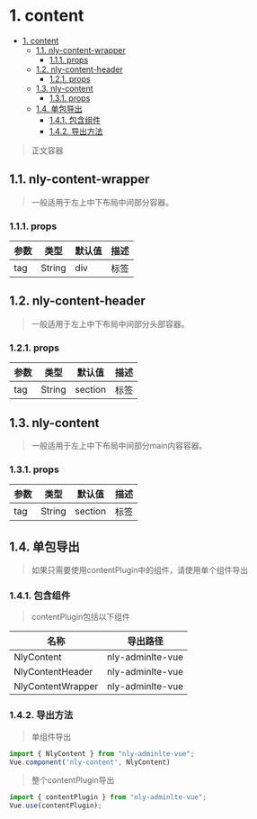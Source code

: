 # 1. content
<!-- TOC -->

- [1. content](#1-content)
    - [1.1. nly-content-wrapper](#11-nly-content-wrapper)
        - [1.1.1. props](#111-props)
    - [1.2. nly-content-header](#12-nly-content-header)
        - [1.2.1. props](#121-props)
    - [1.3. nly-content](#13-nly-content)
        - [1.3.1. props](#131-props)
    - [1.4. 单包导出](#14-单包导出)
        - [1.4.1. 包含组件](#141-包含组件)
        - [1.4.2. 导出方法](#142-导出方法)

<!-- /TOC -->
> 正文容器

## 1.1. nly-content-wrapper

> 一般适用于左上中下布局中间部分容器。

### 1.1.1. props

参数 | 类型 |  默认值 | 描述
-|-|-|-
tag | String | div | 标签

## 1.2. nly-content-header

> 一般适用于左上中下布局中间部分头部容器。

### 1.2.1. props

参数 | 类型 |  默认值 | 描述
-|-|-|-
tag | String | section | 标签

## 1.3. nly-content

> 一般适用于左上中下布局中间部分main内容容器。

### 1.3.1. props

参数 | 类型 |  默认值 | 描述
-|-|-|-
tag | String | section | 标签

## 1.4. 单包导出

> 如果只需要使用contentPlugin中的组件，请使用单个组件导出

### 1.4.1. 包含组件

> contentPlugin包括以下组件

名称 | 导出路径
-|-
NlyContent | nly-adminlte-vue
NlyContentHeader | nly-adminlte-vue
NlyContentWrapper | nly-adminlte-vue

### 1.4.2. 导出方法

> 单组件导出

```js
import { NlyContent } from "nly-adminlte-vue";
Vue.component('nly-content', NlyContent)
```

> 整个contentPlugin导出

```js
import { contentPlugin } from "nly-adminlte-vue";
Vue.use(contentPlugin);
```